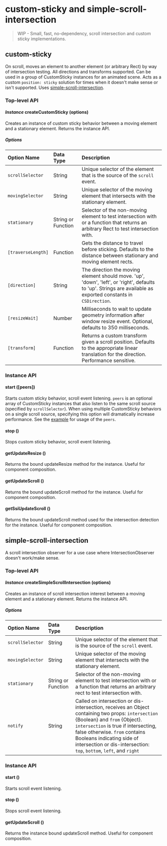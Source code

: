 # **custom-sticky** and **simple-scroll-intersection**

> WIP - Small, fast, no-dependency, scroll intersection and custom sticky implementations.

## custom-sticky
On scroll, moves an element to another element (or arbitrary Rect) by way of intersection testing. All directions and transforms supported. Can be used in a group of CustomSticky instances for an animated scene. Acts as a custom `position: sticky` solution for times when it doesn't make sense or isn't supported. Uses [simple-scroll-intersection](#simple-scroll-intersection).

### Top-level API
#### *Instance* createCustomSticky (options)
Creates an instance of custom sticky behavior between a moving element and a stationary element. Returns the instance API.

##### Options
| Option Name | Data Type | Description |
| :--- | :--- | :--- |
| `scrollSelector` | String | Unique selector of the element that is the source of the `scroll` event. |
| `movingSelector` | String | Unique selector of the moving element that intersects with the stationary element. |
| `stationary` | String or Function | Selector of the non-moving element to test intersection with or a function that returns an arbitrary Rect to test intersection with. |
| `[traverseLength]` | Function | Gets the distance to travel before sticking. Defaults to the distance between stationary and moving element rects. |
| `[direction]` | String | The direction the moving element should move. 'up', 'down', 'left', or 'right', defaults to 'up'. Strings are available as exported constants in `CSDirection`.
| `[resizeWait]` | Number | Milliseconds to wait to update geometry information after window resize event. Optional, defaults to 350 milliseconds. |
| `[transform]` | Function | Returns a custom transform given a scroll position. Defaults to the appropriate linear translation for the direction. Performance sensitive. |

### Instance API
#### start ([peers])
Starts custom sticky behavior, scroll event listening. `peers` is an optional array of CustomSticky instances that also listen to the same scroll source (specified by `scrollSelector`). When using multiple CustomSticky behaviors on a single scroll source, specifying this option will dramatically increase performance.
See the [example](index.js) for usage of the `peers`.

#### stop ()
Stops custom sticky behavior, scroll event listening.

#### getUpdateResize ()
Returns the bound updateResize method for the instance. Useful for component composition.

#### getUpdateScroll ()
Returns the bound updateScroll method for the instance. Useful for component composition.

#### getSsiUpdateScroll ()
Returns the bound updateScroll method used for the intersection detection for the instance. Useful for component composition.

## simple-scroll-intersection
A scroll intersection observer for a use case where IntersectionObserver doesn't work/make sense.
### Top-level API
#### *Instance* createSimpleScrollIntersection (options)
Creates an instance of scroll intersection interest between a moving element and a stationary element. Returns the instance API.

##### Options
| Option Name | Data Type | Description |
| :--- | :--- | :--- |
| `scrollSelector` | String | Unique selector of the element that is the source of the `scroll` event. |
| `movingSelector` | String | Unique selector of the moving element that intersects with the stationary element. |
| `stationary` | String or Function | Selector of the non-moving element to test intersection with or a function that returns an arbitrary rect to test intersection with. |
| `notify` | String | Called on intersection or dis-intersection, receives an Object containing two props: `intersection` {Boolean} and `from` {Object}. `intersection` is true if intersecting, false otherwise. `from` contains Booleans indicating side of intersection or dis-intersection: `top`, `bottom`, `left`, and `right`|

### Instance API
#### start ()
Starts scroll event listening.

#### stop ()
Stops scroll event listening.

#### getUpdateScroll ()
Returns the instance bound updateScroll method. Useful for component composition.
